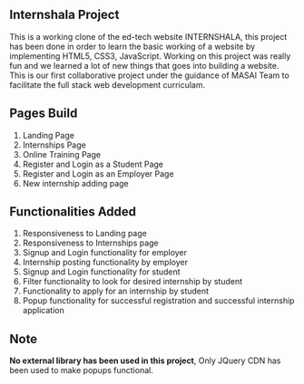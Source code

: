 ##  Internshala Project
This is a working clone of the ed-tech website INTERNSHALA, this project has been done in order to learn the basic working of a website by implementing HTML5, CSS3, JavaScript. Working on this project was really fun and we learned a lot of new things that goes into building a website. This is our first collaborative project under the guidance of MASAI Team to facilitate the full stack web development curriculam.
##  Pages Build
1. Landing Page
2. Internships Page
3. Online Training Page
4. Register and Login as a Student Page
5. Register and Login as an Employer Page
6. New internship adding page
##  Functionalities Added
1. Responsiveness to Landing page 
2. Responsiveness to Internships page
3. Signup and Login functionality for employer
4. Internship posting functionality by employer
5. Signup and Login functionality for student
7. Filter functionality to look for desired internship by student
8. Functionality to apply for an internship by student
9. Popup functionality for successful registration and successful internship application
## Note
**No external library has been used in this project**, Only JQuery CDN has been used to make popups functional.
